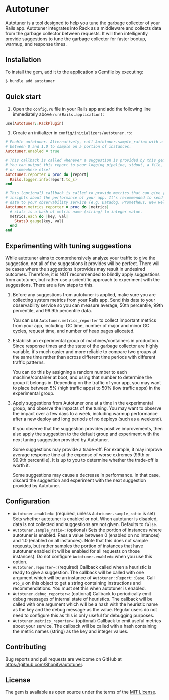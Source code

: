 # Autotuner

Autotuner is a tool designed to help you tune the garbage collector of your Rails app. Autotuner integrates into Rack as a middleware and collects data from the garbage collector between requests. It will then intelligently provide suggestions to tune the garbage collector for faster bootup, warmup, and response times.

## Installation

To install the gem, add it to the application's Gemfile by executing:

```
$ bundle add autotuner
```

## Quick start

1. Open the `config.ru` file in your Rails app and add the following line immediately above `run(Rails.application)`:
  ```ruby
  use(Autotuner::RackPlugin)
  ```
1. Create an initializer in `config/initializers/autotuner.rb`:
  ```ruby
  # Enable autotuner. Alternatively, call Autotuner.sample_ratio= with a value
  # between 0 and 1.0 to sample on a portion of instances.
  Autotuner.enabled = true

  # This callback is called whenever a suggestion is provided by this gem.
  # You can output this report to your logging pipeline, stdout, a file,
  # or somewhere else!
  Autotuner.reporter = proc do |report|
    Rails.logger.info(report.to_s)
  end

  # This (optional) callback is called to provide metrics that can give you
  # insights about the performance of your app. It's recommended to send this
  # data to your observability service (e.g. Datadog, Prometheus, New Relic, etc).
  Autotuner.metrics_reporter = proc do |metrics|
    # stats is a hash of metric name (string) to integer value.
    metrics.each do |key, val|
      StatsD.gauge(key, val)
    end
  end
  ```

## Experimenting with tuning suggestions

While autotuner aims to comprehensively analyze your traffic to give the suggestion, not all of the suggestions it provides will be perfect. There will be cases where the suggestions it provides may result in undesired outcomes. Therefore, it is NOT recommended to blindly apply suggestions from autotuner, but rather use a scientific approach to experiment with the suggestions. There are a few steps to this.

1. Before any suggestions from autotuner is applied, make sure you are collecting system metrics from your Rails app. Send this data to your observability service so you can measure average, 50th percentile, 99th percentile, and 99.9th percentile data.

   You can use `Autotuner.metrics_reporter` to collect important metrics from your app, including: GC time, number of major and minor GC cycles, request time, and number of heap pages allocated.
1. Establish an experimental group of machines/containers in production. Since response times and the state of the garbage collector are highly variable, it's much easier and more reliable to compare two groups at the same time rather than across different time periods with different traffic patterns.

   You can do this by assigning a random number to each machine/container at boot, and using that number to determine the group it belongs in. Depending on the traffic of your app, you may want to place between 5% (high traffic apps) to 50% (low traffic apps) in the experimental group.
1. Apply suggestions from Autotuner one at a time in the experimental group, and observe the impacts of the tuning. You may want to observe the impact over a few days to a week, including warmup performance after a new deploy and long periods of no deploys (such as a weekend).

   If you observe that the suggestion provides positive improvements, then also apply the suggestion to the default group and experiment with the next tuning suggestion provided by Autotuner.

   Some suggestions may provide a trade-off. For example, it may improve average response time at the expense of worse extremes (99th or 99.9th percentile). It is up to you to determine whether the trade-off is worth it.

   Some suggestions may cause a decrease in performance. In that case, discard the suggestion and experiment with the next suggestion provided by Autotuner.

## Configuration

- `Autotuner.enabled=`: (required, unless `Autotuner.sample_ratio` is set) Sets whether autotuner is enabled or not. When autotuner is disabled, data is not collected and suggestions are not given. Defaults to `false`.
- `Autotuner.sample_ratio=`: (optional) Sets the portion of instances where autotuner is enabled. Pass a value between 0 (enabled on no intances) and 1.0 (enabled on all instances). Note that this does not sample reqeusts, but rather samples the portion of instances that have autotuner enabled (it will be enabled for all requests on those instances). Do not configure `Autotuner.enabled=` when you use this option.
- `Autotuner.reporter=`: (required) Callback called when a heuristic is ready to give a suggestion. The callback will be called with one argument which will be an instance of `Autotuner::Report::Base`. Call `#to_s` on this object to get a string containing instructions and recommendations. You must set this when autotuner is enabled.
- `Autotuner.debug_reporter=`: (optional) Callback to periodically emit debug messages of internal state of heuristics. The callback will be called with one argument which will be a hash with the heuristic name as the key and the debug message as the value. Regular users do not need to configure this as this is only useful for debugging purposes.
- `Autotuner.metrics_reporter=`: (optional) Callback to emit useful metrics about your service. The callback will be called with a hash containing the metric names (string) as the key and integer values.

## Contributing

Bug reports and pull requests are welcome on GitHub at https://github.com/Shopify/autotuner.

## License

The gem is available as open source under the terms of the [MIT License](https://opensource.org/licenses/MIT).
